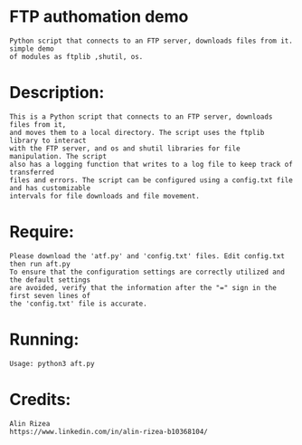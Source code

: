 
# **FTP authomation demo**
    Python script that connects to an FTP server, downloads files from it. simple demo 
    of modules as ftplib ,shutil, os.

# **Description:**
    This is a Python script that connects to an FTP server, downloads files from it,
    and moves them to a local directory. The script uses the ftplib library to interact
    with the FTP server, and os and shutil libraries for file manipulation. The script
    also has a logging function that writes to a log file to keep track of transferred 
    files and errors. The script can be configured using a config.txt file and has customizable
    intervals for file downloads and file movement.

# **Require:**
    Please download the 'atf.py' and 'config.txt' files. Edit config.txt then run aft.py
    To ensure that the configuration settings are correctly utilized and the default settings 
    are avoided, verify that the information after the "=" sign in the first seven lines of 
    the 'config.txt' file is accurate.
    
# **Running:**
    Usage: python3 aft.py

# **Credits:**
    Alin Rizea
    https://www.linkedin.com/in/alin-rizea-b10368104/


